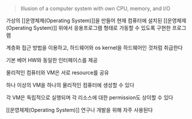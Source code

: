 > Illusion of a computer system with own CPU, memory, and I/O

가상의 [[운영체제(Operating System)]]을 만들어 현재 컴퓨터에 설치된 [[운영체제(Operating System)]] 위에서 응용프로그램 형태로 가동할 수 있도록 구현한 프로그램

계층화 접근 방법을 이용하고, 하드웨어와 os kernel을 하드웨어인 것처럼 취급한다

기본 베어 HW와 동일한 인터페이스를 제공

물리적인 컴퓨터와 VM은 서로 resource를 공유

하나 이상의 VM을 하나의 물리적인 컴퓨터에 생성할 수 있다

각 VM은 독립적으로 실행되며 각 리소스에 대한 permission도 상이할 수 있다

[[운영체제(Operating System)]] 연구나 개발을 위해 자주 사용된다
